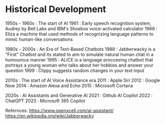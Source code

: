 # Historical Development
1950s - 1960s : The start of AI
    1961 : Early speech recognition system, Audrey by Bell Labs and IBM's Shoebox voice-activated calculator
    1966 : Eliza a machine that used methods of recognizing language patterns to mimic human-like conversations

1980s - 2000s : An Era of Text-Based Chatbots
    1988 : Jabberwacky is a "First" Chatbot and its stated to aim to simulate natural human chat in a humourous manner
    1995 : ALICE is a language proccesing chatbot that portrays a young woman who talks about her hobbies and answer your question
    1999 : Clippy suggests random changes in your text input


2010s : The start of AI Voice Assistance era
    2011 : Apple Siri
    2012 : Google Now
    2014 : Amazon Alexa and Echo
    2015 : Microsoft Cortana

2020s : AI Assistants and Generative AI
    2021 : Github AI Copilot
    2022 : ChatGPT
    2023 : Microsoft 365 Copilot

Refernces:
https://www.openxcell.com/ai-assistant/
https://en.wikipedia.org/wiki/Jabberwacky   